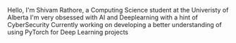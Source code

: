 Hello, I'm Shivam Rathore, a Computing Science student at the Univeristy of Alberta
I'm very obsessed with AI and Deeplearning with a hint of CyberSecurity
Currently working on developing a better understanding of using PyTorch for Deep Learning projects
